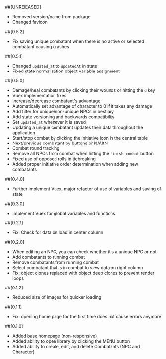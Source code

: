 ##[UNRElEASED]
- Removed version/name from package
- Changed favicon 

##[0.5.2]
- Fix saving unique combatant when there is no active or selected combatant causing crashes

##[0.5.1]
- Changed `updated_at` to `updatedAt` in state
- Fixed state normalisation object variable assignment 

##[0.5.0]
- Damage/heal combatants by clicking their wounds or hitting the `d` key
- Vuex implementation fixes
- Increase/decrease combatant's advantage
- Automatically set advantage of character to 0 if it takes any damage
- Add filter for unique/non-unique NPCs in bestiary
- Add state versioning and backwards compatibility
- Set `updated_at` whenever it is saved
- Updating a unique combatant updates their data throughout the application
- Start/stop combat by clicking the initiative icon in the central table
- Next/previous combatant by buttons or N/AltN
- Combat round tracking
- Remove all NPCs from combat when hitting the `finish combat` button
- Fixed use of opposed rolls in tiebreaking
- Added proper initiative order determination when adding new combatants

##[0.4.0]
- Further implement Vuex, major refactor of use of variables and saving of state

##[0.3.0]
- Implement Vuex for global variables and functions

##[0.2.1]
- Fix: Check for data on load in center column

##[0.2.0]
- When editing an NPC, you can check whether it's a unique NPC or not
- Add combatants to running combat
- Remove combatants from running combat
- Select combatant that is in combat to view data on right column
- Fix: object clones replaced with object deep clones to prevent render loops

##[0.1.2]
- Reduced size of images for quicker loading

##[0.1.1]
- Fix: opening home page for the first time does not cause errors anymore

##[0.1.0]
- Added base homepage (non-responsive)
- Added ability to open library by clicking the MENU button
- Added ability to create, edit, and delete Combatants (NPC and Character)